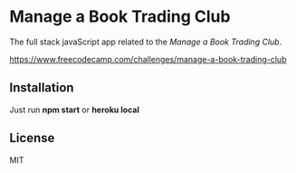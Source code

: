 # Manage a Book Trading Club

The full stack javaScript app related to the *Manage a Book Trading Club*.

https://www.freecodecamp.com/challenges/manage-a-book-trading-club

## Installation

Just run **npm start** or **heroku local**

## License

MIT
